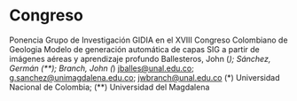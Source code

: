 # Congreso
Ponencia Grupo de Investigación GIDIA en el XVIII Congreso Colombiano de Geologia
Modelo de generación automática de capas SIG a partir de imágenes aéreas y aprendizaje profundo
Ballesteros, John (*); Sánchez, Germán (**); Branch, John (*) 
jballes@unal.edu.co; g.sanchez@unimagdalena.edu.co; jwbranch@unal.edu.co 
(*) Universidad Nacional de Colombia; (**) Universidad del Magdalena
